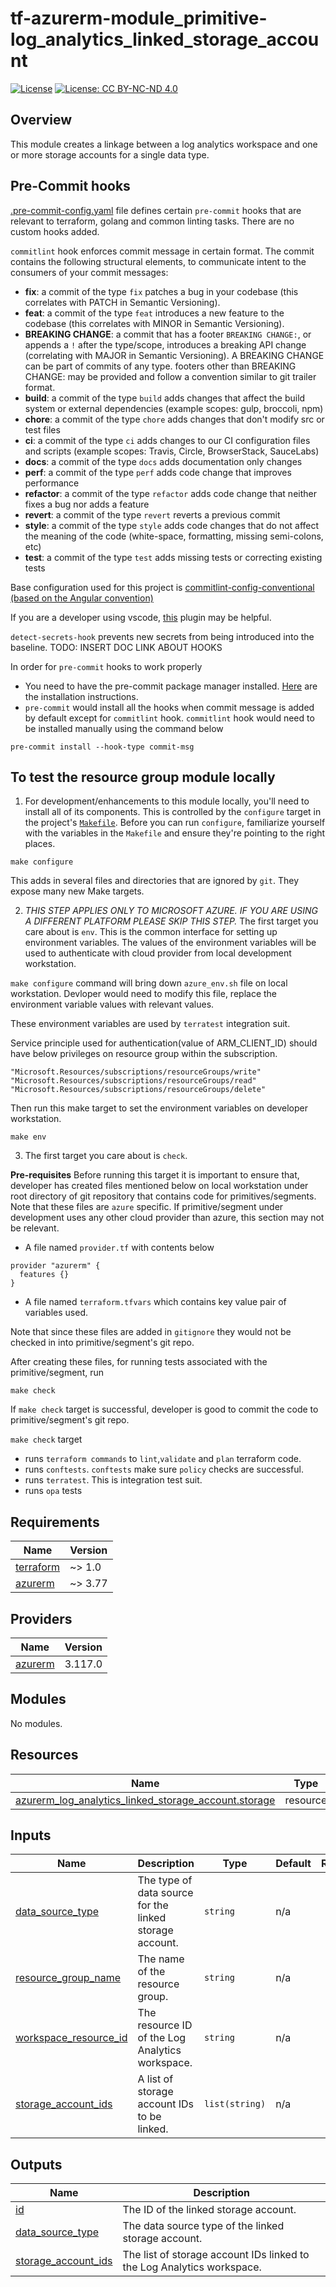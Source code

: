 # tf-azurerm-module_primitive-log_analytics_linked_storage_account

[![License](https://img.shields.io/badge/License-Apache_2.0-blue.svg)](https://opensource.org/licenses/Apache-2.0)
[![License: CC BY-NC-ND 4.0](https://img.shields.io/badge/License-CC_BY--NC--ND_4.0-lightgrey.svg)](https://creativecommons.org/licenses/by-nc-nd/4.0/)

## Overview

This module creates a linkage between a log analytics workspace and one or more storage accounts for a single data type.

## Pre-Commit hooks

[.pre-commit-config.yaml](.pre-commit-config.yaml) file defines certain `pre-commit` hooks that are relevant to terraform, golang and common linting tasks. There are no custom hooks added.

`commitlint` hook enforces commit message in certain format. The commit contains the following structural elements, to communicate intent to the consumers of your commit messages:

- **fix**: a commit of the type `fix` patches a bug in your codebase (this correlates with PATCH in Semantic Versioning).
- **feat**: a commit of the type `feat` introduces a new feature to the codebase (this correlates with MINOR in Semantic Versioning).
- **BREAKING CHANGE**: a commit that has a footer `BREAKING CHANGE:`, or appends a `!` after the type/scope, introduces a breaking API change (correlating with MAJOR in Semantic Versioning). A BREAKING CHANGE can be part of commits of any type.
footers other than BREAKING CHANGE: <description> may be provided and follow a convention similar to git trailer format.
- **build**: a commit of the type `build` adds changes that affect the build system or external dependencies (example scopes: gulp, broccoli, npm)
- **chore**: a commit of the type `chore` adds changes that don't modify src or test files
- **ci**: a commit of the type `ci` adds changes to our CI configuration files and scripts (example scopes: Travis, Circle, BrowserStack, SauceLabs)
- **docs**: a commit of the type `docs` adds documentation only changes
- **perf**: a commit of the type `perf` adds code change that improves performance
- **refactor**: a commit of the type `refactor` adds code change that neither fixes a bug nor adds a feature
- **revert**: a commit of the type `revert` reverts a previous commit
- **style**: a commit of the type `style` adds code changes that do not affect the meaning of the code (white-space, formatting, missing semi-colons, etc)
- **test**: a commit of the type `test` adds missing tests or correcting existing tests

Base configuration used for this project is [commitlint-config-conventional (based on the Angular convention)](https://github.com/conventional-changelog/commitlint/tree/master/@commitlint/config-conventional#type-enum)

If you are a developer using vscode, [this](https://marketplace.visualstudio.com/items?itemName=joshbolduc.commitlint) plugin may be helpful.

`detect-secrets-hook` prevents new secrets from being introduced into the baseline. TODO: INSERT DOC LINK ABOUT HOOKS

In order for `pre-commit` hooks to work properly

- You need to have the pre-commit package manager installed. [Here](https://pre-commit.com/#install) are the installation instructions.
- `pre-commit` would install all the hooks when commit message is added by default except for `commitlint` hook. `commitlint` hook would need to be installed manually using the command below

```
pre-commit install --hook-type commit-msg
```

## To test the resource group module locally

1. For development/enhancements to this module locally, you'll need to install all of its components. This is controlled by the `configure` target in the project's [`Makefile`](./Makefile). Before you can run `configure`, familiarize yourself with the variables in the `Makefile` and ensure they're pointing to the right places.

```
make configure
```

This adds in several files and directories that are ignored by `git`. They expose many new Make targets.

2. _THIS STEP APPLIES ONLY TO MICROSOFT AZURE. IF YOU ARE USING A DIFFERENT PLATFORM PLEASE SKIP THIS STEP._ The first target you care about is `env`. This is the common interface for setting up environment variables. The values of the environment variables will be used to authenticate with cloud provider from local development workstation.

`make configure` command will bring down `azure_env.sh` file on local workstation. Devloper would need to modify this file, replace the environment variable values with relevant values.

These environment variables are used by `terratest` integration suit.

Service principle used for authentication(value of ARM_CLIENT_ID) should have below privileges on resource group within the subscription.

```
"Microsoft.Resources/subscriptions/resourceGroups/write"
"Microsoft.Resources/subscriptions/resourceGroups/read"
"Microsoft.Resources/subscriptions/resourceGroups/delete"
```

Then run this make target to set the environment variables on developer workstation.

```
make env
```

3. The first target you care about is `check`.

**Pre-requisites**
Before running this target it is important to ensure that, developer has created files mentioned below on local workstation under root directory of git repository that contains code for primitives/segments. Note that these files are `azure` specific. If primitive/segment under development uses any other cloud provider than azure, this section may not be relevant.

- A file named `provider.tf` with contents below

```
provider "azurerm" {
  features {}
}
```

- A file named `terraform.tfvars` which contains key value pair of variables used.

Note that since these files are added in `gitignore` they would not be checked in into primitive/segment's git repo.

After creating these files, for running tests associated with the primitive/segment, run

```
make check
```

If `make check` target is successful, developer is good to commit the code to primitive/segment's git repo.

`make check` target

- runs `terraform commands` to `lint`,`validate` and `plan` terraform code.
- runs `conftests`. `conftests` make sure `policy` checks are successful.
- runs `terratest`. This is integration test suit.
- runs `opa` tests
<!-- BEGINNING OF PRE-COMMIT-TERRAFORM DOCS HOOK -->
## Requirements

| Name | Version |
|------|---------|
| <a name="requirement_terraform"></a> [terraform](#requirement\_terraform) | ~> 1.0 |
| <a name="requirement_azurerm"></a> [azurerm](#requirement\_azurerm) | ~> 3.77 |

## Providers

| Name | Version |
|------|---------|
| <a name="provider_azurerm"></a> [azurerm](#provider\_azurerm) | 3.117.0 |

## Modules

No modules.

## Resources

| Name | Type |
|------|------|
| [azurerm_log_analytics_linked_storage_account.storage](https://registry.terraform.io/providers/hashicorp/azurerm/latest/docs/resources/log_analytics_linked_storage_account) | resource |

## Inputs

| Name | Description | Type | Default | Required |
|------|-------------|------|---------|:--------:|
| <a name="input_data_source_type"></a> [data\_source\_type](#input\_data\_source\_type) | The type of data source for the linked storage account. | `string` | n/a | yes |
| <a name="input_resource_group_name"></a> [resource\_group\_name](#input\_resource\_group\_name) | The name of the resource group. | `string` | n/a | yes |
| <a name="input_workspace_resource_id"></a> [workspace\_resource\_id](#input\_workspace\_resource\_id) | The resource ID of the Log Analytics workspace. | `string` | n/a | yes |
| <a name="input_storage_account_ids"></a> [storage\_account\_ids](#input\_storage\_account\_ids) | A list of storage account IDs to be linked. | `list(string)` | n/a | yes |

## Outputs

| Name | Description |
|------|-------------|
| <a name="output_id"></a> [id](#output\_id) | The ID of the linked storage account. |
| <a name="output_data_source_type"></a> [data\_source\_type](#output\_data\_source\_type) | The data source type of the linked storage account. |
| <a name="output_storage_account_ids"></a> [storage\_account\_ids](#output\_storage\_account\_ids) | The list of storage account IDs linked to the Log Analytics workspace. |
<!-- END OF PRE-COMMIT-TERRAFORM DOCS HOOK -->
